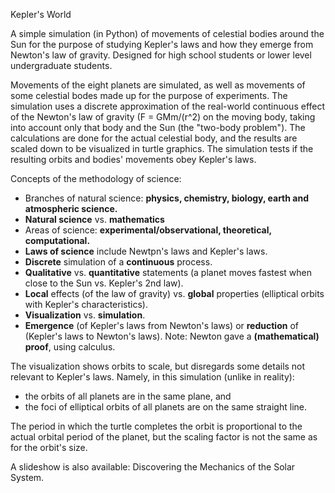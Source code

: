 Kepler's World

A simple simulation (in Python) of movements of celestial bodies 
around the Sun for the purpose of studying Kepler's laws 
and how they emerge from Newton's law of gravity.
Designed for high school students or lower level undergraduate students.

Movements of the eight planets are simulated, as well as movements of
some celestial bodes made up for the purpose of experiments.
The simulation uses a discrete approximation of the real-world continuous effect
of the Newton's law of gravity (F = GMm/(r^2) on the moving body,
taking into account only that body and the Sun (the "two-body problem").
The calculations are done for the actual celestial body,
and the results are scaled down to be visualized in turtle graphics.
The simulation tests if the resulting orbits and bodies' movements obey
Kepler's laws.

Concepts of the methodology of science:
* Branches of natural science: 
  **physics, chemistry, biology, earth and atmospheric science.**
* **Natural science** vs. **mathematics**
* Areas of science: **experimental/observational, theoretical, computational.**
* **Laws of science** include Newtpn's laws and Kepler's laws.
* **Discrete** simulation of a **continuous** process.
* **Qualitative** vs. **quantitative** statements
  (a planet moves fastest when close to the Sun vs. Kepler's 2nd law).
* **Local** effects (of the law of gravity) vs.
  **global** properties (elliptical orbits with Kepler's characteristics).
* **Visualization** vs. **simulation**.
* **Emergence** (of Kepler's laws from Newton's laws) or
  **reduction** of (Kepler's laws to Newton's laws).
  Note: Newton gave a **(mathematical) proof**, using calculus.

The visualization shows orbits to scale, 
but disregards some details not relevant to Kepler's laws.
Namely, in this simulation (unlike in reality):
* the orbits of all planets are in the same plane, and
* the foci of elliptical orbits of all planets are on the same straight line.

The period in which the turtle completes the orbit is proportional to the
actual orbital period of the planet, but the scaling factor is not the same
as for the orbit's size.

A slideshow is also available: Discovering the Mechanics of the Solar System.
